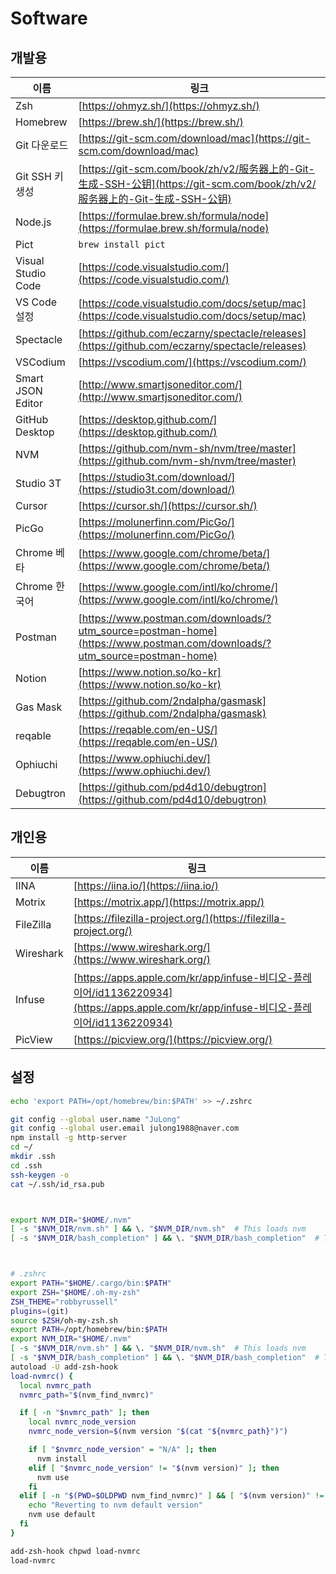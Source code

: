 # Software

## 개발용

| 이름               | 링크                                                                                                                       |
| ------------------ | -------------------------------------------------------------------------------------------------------------------------- |
| Zsh                | [https://ohmyz.sh/](https://ohmyz.sh/)                                                                                     |
| Homebrew           | [https://brew.sh/](https://brew.sh/)                                                                                       |
| Git 다운로드       | [https://git-scm.com/download/mac](https://git-scm.com/download/mac)                                                       |
| Git SSH 키 생성    | [https://git-scm.com/book/zh/v2/服务器上的-Git-生成-SSH-公钥](https://git-scm.com/book/zh/v2/服务器上的-Git-生成-SSH-公钥) |
| Node.js            | [https://formulae.brew.sh/formula/node](https://formulae.brew.sh/formula/node)                                             |
| Pict               | `brew install pict`                                                                                                        |
| Visual Studio Code | [https://code.visualstudio.com/](https://code.visualstudio.com/)                                                           |
| VS Code 설정       | [https://code.visualstudio.com/docs/setup/mac](https://code.visualstudio.com/docs/setup/mac)                               |
| Spectacle          | [https://github.com/eczarny/spectacle/releases](https://github.com/eczarny/spectacle/releases)                             |
| VSCodium           | [https://vscodium.com/](https://vscodium.com/)                                                                             |
| Smart JSON Editor  | [http://www.smartjsoneditor.com/](http://www.smartjsoneditor.com/)                                                         |
| GitHub Desktop     | [https://desktop.github.com/](https://desktop.github.com/)                                                                 |
| NVM                | [https://github.com/nvm-sh/nvm/tree/master](https://github.com/nvm-sh/nvm/tree/master)                                     |
| Studio 3T          | [https://studio3t.com/download/](https://studio3t.com/download/)                                                           |
| Cursor             | [https://cursor.sh/](https://cursor.sh/)                                                                                   |
| PicGo              | [https://molunerfinn.com/PicGo/](https://molunerfinn.com/PicGo/)                                                           |
| Chrome 베타        | [https://www.google.com/chrome/beta/](https://www.google.com/chrome/beta/)                                                 |
| Chrome 한국어      | [https://www.google.com/intl/ko/chrome/](https://www.google.com/intl/ko/chrome/)                                           |
| Postman            | [https://www.postman.com/downloads/?utm_source=postman-home](https://www.postman.com/downloads/?utm_source=postman-home)   |
| Notion             | [https://www.notion.so/ko-kr](https://www.notion.so/ko-kr)                                                                 |
| Gas Mask           | [https://github.com/2ndalpha/gasmask](https://github.com/2ndalpha/gasmask)                                                 |
| reqable            | [https://reqable.com/en-US/](https://reqable.com/en-US/)                                                                   |
| Ophiuchi           | [https://www.ophiuchi.dev/](https://www.ophiuchi.dev/)                                                                     |
| Debugtron          | [https://github.com/pd4d10/debugtron](https://github.com/pd4d10/debugtron)                                                 |

## 개인용

| 이름      | 링크                                                                                                                                   |
| --------- | -------------------------------------------------------------------------------------------------------------------------------------- |
| IINA      | [https://iina.io/](https://iina.io/)                                                                                                   |
| Motrix    | [https://motrix.app/](https://motrix.app/)                                                                                             |
| FileZilla | [https://filezilla-project.org/](https://filezilla-project.org/)                                                                       |
| Wireshark | [https://www.wireshark.org/](https://www.wireshark.org/)                                                                               |
| Infuse    | [https://apps.apple.com/kr/app/infuse-비디오-플레이어/id1136220934](https://apps.apple.com/kr/app/infuse-비디오-플레이어/id1136220934) |
| PicView   | [https://picview.org/](https://picview.org/)                                                                                           |

## 설정

```sh
echo 'export PATH=/opt/homebrew/bin:$PATH' >> ~/.zshrc

git config --global user.name "JuLong"
git config --global user.email julong1988@naver.com
npm install -g http-server
cd ~/
mkdir .ssh
cd .ssh
ssh-keygen -o
cat ~/.ssh/id_rsa.pub



export NVM_DIR="$HOME/.nvm"
[ -s "$NVM_DIR/nvm.sh" ] && \. "$NVM_DIR/nvm.sh"  # This loads nvm
[ -s "$NVM_DIR/bash_completion" ] && \. "$NVM_DIR/bash_completion"  # This loads nvm bash_completion



# .zshrc
export PATH="$HOME/.cargo/bin:$PATH"
export ZSH="$HOME/.oh-my-zsh"
ZSH_THEME="robbyrussell"
plugins=(git)
source $ZSH/oh-my-zsh.sh
export PATH=/opt/homebrew/bin:$PATH
export NVM_DIR="$HOME/.nvm"
[ -s "$NVM_DIR/nvm.sh" ] && \. "$NVM_DIR/nvm.sh"  # This loads nvm
[ -s "$NVM_DIR/bash_completion" ] && \. "$NVM_DIR/bash_completion"  # This loads nvm bash_completion
autoload -U add-zsh-hook
load-nvmrc() {
  local nvmrc_path
  nvmrc_path="$(nvm_find_nvmrc)"

  if [ -n "$nvmrc_path" ]; then
    local nvmrc_node_version
    nvmrc_node_version=$(nvm version "$(cat "${nvmrc_path}")")

    if [ "$nvmrc_node_version" = "N/A" ]; then
      nvm install
    elif [ "$nvmrc_node_version" != "$(nvm version)" ]; then
      nvm use
    fi
  elif [ -n "$(PWD=$OLDPWD nvm_find_nvmrc)" ] && [ "$(nvm version)" != "$(nvm version default)" ]; then
    echo "Reverting to nvm default version"
    nvm use default
  fi
}

add-zsh-hook chpwd load-nvmrc
load-nvmrc
```
